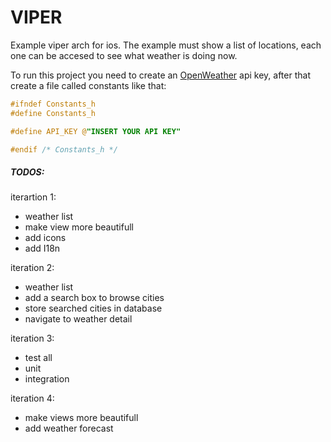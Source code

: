 # VIPER
Example viper arch for ios. The example must show a list of locations, each one can be accesed to see what weather is doing now. 

To run this project you need to create an [OpenWeather](https://openweathermap.org/) api key, after that create a file called constants like that:
```objective-c
#ifndef Constants_h
#define Constants_h

#define API_KEY @"INSERT YOUR API KEY"

#endif /* Constants_h */

```

##### TODOS:

iterartion 1:
* weather list
* make view more beautifull
* add icons
* add I18n

iteration 2:
* weather list
* add a search box to browse cities
* store searched cities in database
* navigate to weather detail 

iteration 3:
* test all
* unit
* integration

iteration 4:
* make views more beautifull
* add weather forecast
